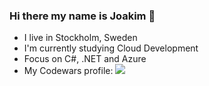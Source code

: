 ### Hi there my name is Joakim 👋

- I live in Stockholm, Sweden
- I'm currently studying Cloud Development
- Focus on C#, .NET and Azure
- My Codewars profile: <a href="https://www.codewars.com/users/p1otrboi"><img src="https://www.codewars.com/users/p1otrboi/badges/micro"></a>


